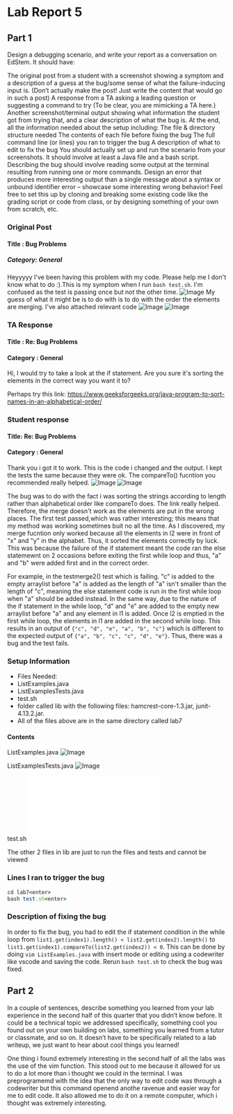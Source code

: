 # Lab Report 5
 
## Part 1

Design a debugging scenario, and write your report as a conversation on EdStem. It should have:

The original post from a student with a screenshot showing a symptom and a description of a guess at the bug/some sense of what the failure-inducing input is. 
(Don’t actually make the post! Just write the content that would go in such a post)
A response from a TA asking a leading question or suggesting a command to try (To be clear, you are mimicking a TA here.)
Another screenshot/terminal output showing what information the student got from trying that, and a clear description of what the bug is.
At the end, all the information needed about the setup including:
The file & directory structure needed
The contents of each file before fixing the bug
The full command line (or lines) you ran to trigger the bug
A description of what to edit to fix the bug
You should actually set up and run the scenario from your screenshots. It should involve at least a Java file and a bash script. 
Describing the bug should involve reading some output at the terminal resulting from running one or more commands. 
Design an error that produces more interesting output than a single message about a syntax or unbound identifier error – showcase some interesting wrong behavior! 
Feel free to set this up by cloning and breaking some existing code like the grading script or code from class, or by designing something of your own from scratch, etc.

### Original Post

#### Title : Bug Problems
##### Category: General 
Heyyyyy I've been having this problem with my code. Please help me I don't know what to do :).This is my symptom when I run ```bash test.sh```. I'm confused as the test is passing once but not the other time. 
![Image](actualsymptom)
My guess of what it might be is to do with is to do with the order the elements are merging. I've also attached relevant code
![Image](initialtest)
![Image](initialcode)

### TA Response

#### Title : Re: Bug Problems 
#### Category : General
Hi, I would try to take a look at the if statement. Are you sure it's sorting the elements in the correct way you want it to? 

Perhaps try this link:
https://www.geeksforgeeks.org/java-program-to-sort-names-in-an-alphabetical-order/

### Student response

#### Title: Re: Bug Problems 
#### Category : General
Thank you i got it to work. This is the code i changed and the output. I kept the tests the same because they were ok. The compareTo() fucntion you recommended really helped. 
![Image](codechange)
![Image](testfinished)

The bug was to do with the fact i was sorting the strings according to length rather than alphabetical order like compareTo does. The link really helped. Therefore, the merge doesn't work as the elements are put in the wrong places. The first test passed,which was rather interesting; this means that my method was working sometimes buit no all the time. As I discovered, my merge fucntion only worked because all the elements in l2 were in front of "x" and "y" in the alphabet. Thus, it sorted the elements correctly by luck. This was because the failure of the if statement meant the code ran the else statemewnt on 2 occasions before exiting the first while loop and thus, "a" and "b" were added first and in the correct order.

For example, in the testmerge2() test which is failing. "c" is added to the empty arraylist before "a" is added as the length of "a" isn't smaller than the length of "c", meaning the else statement code is run in the first while loop when "a" should be added instead. In the same way, due to the nature of the if statement in the while loop, "d" and "e" are added to the empty new arraylist before "a" and any element in l1 is added. Once l2 is emptied in the first while loop, the elements in l1 are added in the second while loop. This results in an output of ```{"c", "d", "e", "a", "b", "c"}``` which is different to the expected output of ```{"a", "b", "c", "c", "d", "e"}```. Thus, there was a bug and the test fails.


### Setup Information 
- Files Needed:
- ListExamples.java
- ListExamplesTests.java
- test.sh
- folder called lib with the following files: hamcrest-core-1.3.jar, junit-4.13.2.jar.
- All of the files above are in the same directory called lab7 

#### Contents
ListExamples.java
![Image](code)

ListExamplesTests.java
![Image](Tests)

test.sh
![Image](test.sh)

The other 2 files in lib are just to run the files and tests and cannot be viewed 

### Lines I ran to trigger the bug 
```ruby
cd lab7<enter>
bash test.sh<enter>
```

### Description of fixing the bug

In order to fix the bug, you had to edit the if statement condition in the while loop from ```list1.get(index1).length() < list2.get(index2).length()``` to ```list1.get(index1).compareTo(list2.get(index2)) < 0```. This can be done by doing ```vim ListExamples.java``` with insert mode or editing using a codewriter like vscode and saving the code. Rerun ```bash test.sh``` to check the bug was fixed. 

## Part 2
In a couple of sentences, describe something you learned from your lab experience in the second half of this quarter that you didn’t know before. It could be a technical topic we addressed specifically, something cool you found out on your own building on labs, something you learned from a tutor or classmate, and so on. It doesn’t have to be specifically related to a lab writeup, we just want to hear about cool things you learned!

One thing i found extremely interesting in the second half of all the labs was the use of the vim function. This stood out to me because it allowed for us to do a lot more than i thought we could in the terminal. I was preprogramemd with the idea that the only way to edit code was through a codewriter but this command openend anothe ravenue and easier way for me to edit code. It also allowed me to do it on a remote computer, which i thought was extremely interesting.



















